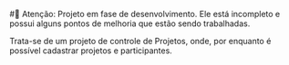 #🚨 Atenção: Projeto em fase de desenvolvimento. Ele está incompleto e possui alguns pontos de melhoria que estão sendo trabalhadas.

Trata-se de um projeto de controle de Projetos, onde, por enquanto é 
possível cadastrar projetos e participantes.